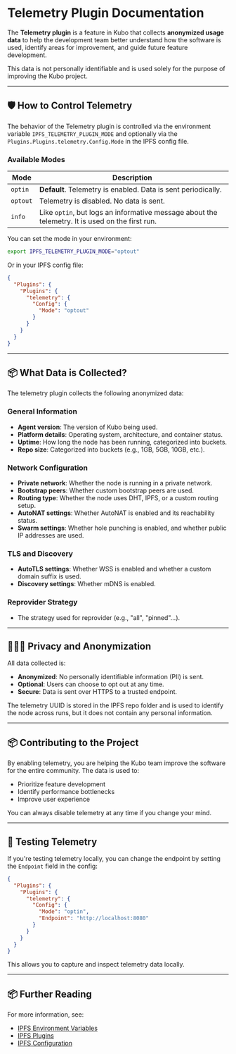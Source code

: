 # Telemetry Plugin Documentation

The **Telemetry plugin** is a feature in Kubo that collects **anonymized usage data** to help the development team better understand how the software is used, identify areas for improvement, and guide future feature development.

This data is not personally identifiable and is used solely for the purpose of improving the Kubo project.

---

## 🛡️ How to Control Telemetry

The behavior of the Telemetry plugin is controlled via the environment variable `IPFS_TELEMETRY_PLUGIN_MODE` and optionally via the `Plugins.Plugins.telemetry.Config.Mode` in the IPFS config file.

### Available Modes

| Mode     | Description                                                                 |
|----------|-----------------------------------------------------------------------------|
| `optin`  | **Default**. Telemetry is enabled. Data is sent periodically.              |
| `optout` | Telemetry is disabled. No data is sent.                                     |
| `info`   | Like `optin`, but logs an informative message about the telemetry. It is used on the first run. |

You can set the mode in your environment:

```bash
export IPFS_TELEMETRY_PLUGIN_MODE="optout"
```

Or in your IPFS config file:

```json
{
  "Plugins": {
    "Plugins": {
      "telemetry": {
        "Config": {
          "Mode": "optout"
        }
      }
    }
  }
}
```

---

## 📦 What Data is Collected?

The telemetry plugin collects the following anonymized data:

### General Information
- **Agent version**: The version of Kubo being used.
- **Platform details**: Operating system, architecture, and container status.
- **Uptime**: How long the node has been running, categorized into buckets.
- **Repo size**: Categorized into buckets (e.g., 1GB, 5GB, 10GB, etc.).

### Network Configuration
- **Private network**: Whether the node is running in a private network.
- **Bootstrap peers**: Whether custom bootstrap peers are used.
- **Routing type**: Whether the node uses DHT, IPFS, or a custom routing setup.
- **AutoNAT settings**: Whether AutoNAT is enabled and its reachability status.
- **Swarm settings**: Whether hole punching is enabled, and whether public IP addresses are used.

### TLS and Discovery
- **AutoTLS settings**: Whether WSS is enabled and whether a custom domain suffix is used.
- **Discovery settings**: Whether mDNS is enabled.

### Reprovider Strategy
- The strategy used for reprovider (e.g., "all", "pinned"...).

---

## 🧑‍🤝‍🧑 Privacy and Anonymization

All data collected is:
- **Anonymized**: No personally identifiable information (PII) is sent.
- **Optional**: Users can choose to opt out at any time.
- **Secure**: Data is sent over HTTPS to a trusted endpoint.

The telemetry UUID is stored in the IPFS repo folder and is used to identify the node across runs, but it does not contain any personal information.

---

## 📦 Contributing to the Project

By enabling telemetry, you are helping the Kubo team improve the software for the entire community. The data is used to:

- Prioritize feature development
- Identify performance bottlenecks
- Improve user experience

You can always disable telemetry at any time if you change your mind.

---

## 🧪 Testing Telemetry

If you're testing telemetry locally, you can change the endpoint by setting the `Endpoint` field in the config:

```json
{
  "Plugins": {
    "Plugins": {
      "telemetry": {
        "Config": {
          "Mode": "optin",
          "Endpoint": "http://localhost:8080"
        }
      }
    }
  }
}
```

This allows you to capture and inspect telemetry data locally.

---

## 📦 Further Reading

For more information, see:
- [IPFS Environment Variables](docs/environment-variables.md)
- [IPFS Plugins](docs/plugins.md)
- [IPFS Configuration](docs/config.md)
